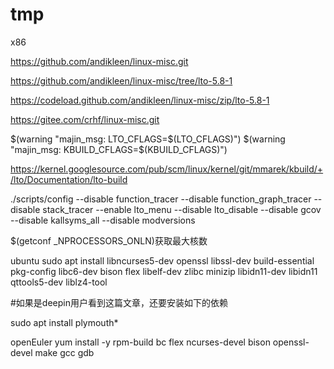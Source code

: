 # tmp

x86

https://github.com/andikleen/linux-misc.git

https://github.com/andikleen/linux-misc/tree/lto-5.8-1

https://codeload.github.com/andikleen/linux-misc/zip/lto-5.8-1

https://gitee.com/crhf/linux-misc.git

$(warning "majin_msg: LTO_CFLAGS=$(LTO_CFLAGS)")
$(warning "majin_msg: KBUILD_CFLAGS=$(KBUILD_CFLAGS)")

https://kernel.googlesource.com/pub/scm/linux/kernel/git/mmarek/kbuild/+/lto/Documentation/lto-build

./scripts/config --disable function_tracer --disable function_graph_tracer --disable stack_tracer --enable lto_menu --disable lto_disable --disable gcov --disable kallsyms_all --disable modversions

$(getconf _NPROCESSORS_ONLN)获取最大核数

ubuntu
sudo apt install libncurses5-dev openssl libssl-dev build-essential pkg-config libc6-dev bison flex libelf-dev zlibc minizip libidn11-dev libidn11 qttools5-dev liblz4-tool

#如果是deepin用户看到这篇文章，还要安装如下的依赖

sudo apt install plymouth*

openEuler
yum install -y rpm-build bc flex ncurses-devel bison openssl-devel make gcc gdb






